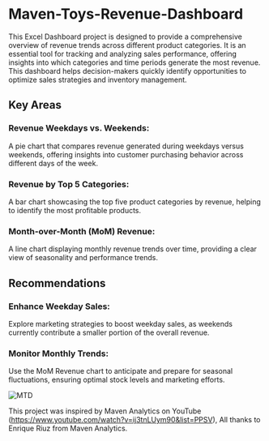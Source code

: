 # Maven-Toys-Revenue-Dashboard
This Excel Dashboard project is designed to provide a comprehensive overview of revenue trends across different product categories. It is an essential tool for tracking and analyzing sales performance, offering insights into which categories and time periods generate the most revenue. This dashboard helps decision-makers quickly identify opportunities to optimize sales strategies and inventory management.

## Key Areas
### Revenue Weekdays vs. Weekends: 
A pie chart that compares revenue generated during weekdays versus weekends, offering insights into customer purchasing behavior across different days of the week.
### Revenue by Top 5 Categories: 
A bar chart showcasing the top five product categories by revenue, helping to identify the most profitable products.
### Month-over-Month (MoM) Revenue: 
A line chart displaying monthly revenue trends over time, providing a clear view of seasonality and performance trends.

## Recommendations
### Enhance Weekday Sales: 
Explore marketing strategies to boost weekday sales, as weekends currently contribute a smaller portion of the overall revenue.
### Monitor Monthly Trends: 
Use the MoM Revenue chart to anticipate and prepare for seasonal fluctuations, ensuring optimal stock levels and marketing efforts.

![MTD](https://github.com/user-attachments/assets/89837afa-99d3-46d9-a5a8-fd6a9a30ab3b)


This project was inspired by Maven Analytics on YouTube (https://www.youtube.com/watch?v=ij3tnLUym90&list=PPSV), All thanks to Enrique Riuz from Maven Analytics.
